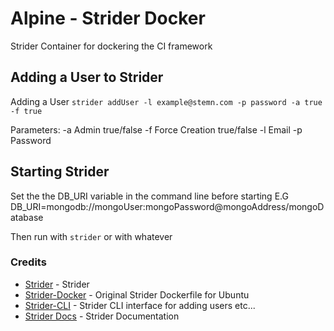 # Alpine - Strider Docker
Strider Container for dockering the CI framework

## Adding a User to Strider
Adding a User
```strider addUser -l example@stemn.com -p password -a true -f true```

Parameters:
  -a Admin true/false
  -f Force Creation true/false
  -l Email
  -p Password

## Starting Strider
Set the the DB_URI variable in the command line before starting
E.G
DB_URI=mongodb://mongoUser:mongoPassword@mongoAddress/mongoDatabase

Then run with `strider` or with whatever 

### Credits

  * [Strider](https://github.com/Strider-CD/strider) - Strider 
  * [Strider-Docker](https://github.com/Strider-CD/docker-strider) - Original Strider Dockerfile for Ubuntu
  * [Strider-CLI](https://github.com/Strider-CD/strider-cli) - Strider CLI interface for adding users etc...
  * [Strider Docs](http://strider-cd.github.io/) - Strider Documentation